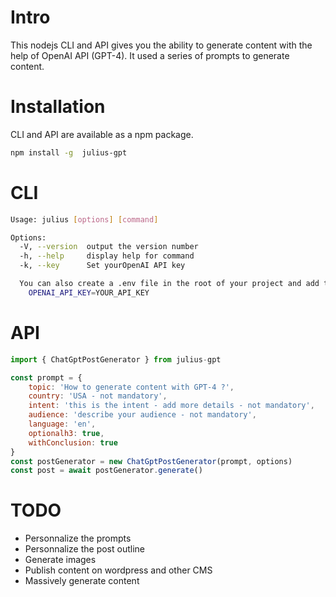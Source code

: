 # Intro 
This nodejs CLI and API gives you the ability to generate content with the help of OpenAI API (GPT-4). 
It used a series of prompts to generate content. 

# Installation

CLI and API are available as a npm package.


```bash
npm install -g  julius-gpt
```
# CLI

```bash
Usage: julius [options] [command]

Options:
  -V, --version  output the version number
  -h, --help     display help for command
  -k, --key      Set yourOpenAI API key

  You can also create a .env file in the root of your project and add the following line:
    OPENAI_API_KEY=YOUR_API_KEY
```


# API

```js
import { ChatGptPostGenerator } from julius-gpt

const prompt = {
    topic: 'How to generate content with GPT-4 ?',
    country: 'USA - not mandatory',
    intent: 'this is the intent - add more details - not mandatory',
    audience: 'describe your audience - not mandatory',
    language: 'en',
    optionalh3: true,
    withConclusion: true
}
const postGenerator = new ChatGptPostGenerator(prompt, options)
const post = await postGenerator.generate()

```

# TODO
- Personnalize the prompts
- Personnalize the post outline
- Generate images 
- Publish content on wordpress and other CMS
- Massively generate content